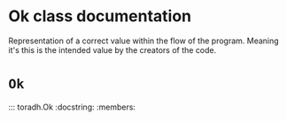 # Ok class documentation
Representation of a correct value within the flow of the program. Meaning it's 
this is the intended value by the creators of the code.

# `Ok`
::: toradh.Ok
    :docstring:
    :members:
